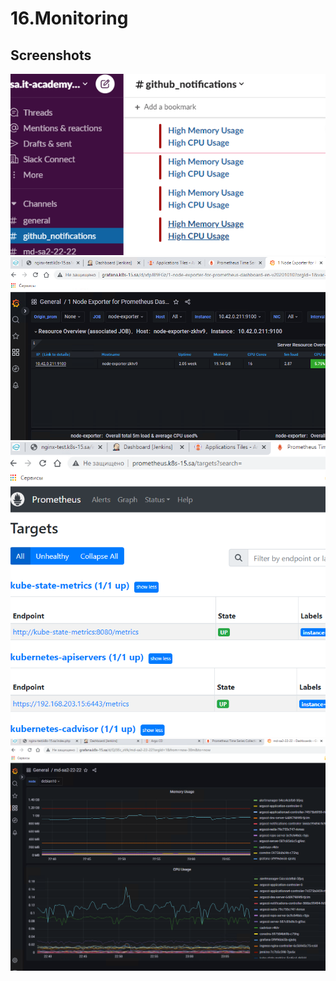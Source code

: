 # 16.Monitoring


## Screenshots
![ Slack notification](slack_notif.PNG)
![ Grafana](grafana_web.PNG)
![ Prometheus](prometheus_web.PNG)
![ Dashboard](dashboard.PNG)